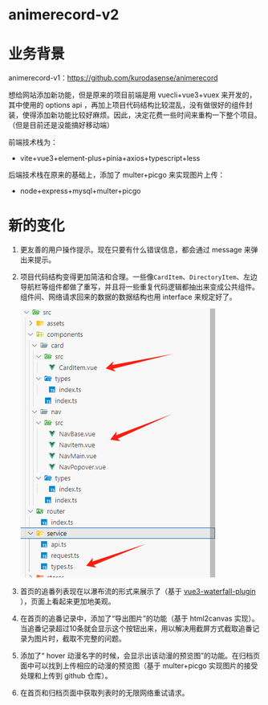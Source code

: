 # animerecord-v2

# 业务背景

animerecord-v1：https://github.com/kurodasense/animerecord

想给网站添加新功能，但是原来的项目前端是用 vuecli+vue3+vuex 来开发的，其中使用的 options api ，再加上项目代码结构比较混乱，没有做很好的组件封装，使得添加新功能比较好麻烦。因此，决定花费一些时间来重构一下整个项目。（但是目前还是没能搞好移动端）

前端技术栈为：

- vite+vue3+element-plus+pinia+axios+typescript+less

后端技术栈在原来的基础上，添加了 multer+picgo 来实现图片上传：

- node+express+mysql+multer+picgo

# 新的变化

1. 更友善的用户操作提示。现在只要有什么错误信息，都会通过 message 来弹出来提示。

2. 项目代码结构变得更加简洁和合理。一些像`CardItem`、`DirectoryItem`、左边导航栏等组件都做了重写，并且将一些重复代码逻辑都抽出来变成公共组件。组件间、网络请求回来的数据的数据结构也用 interface 来规定好了。

   ![image-20241025162945180](https://raw.githubusercontent.com/kurodasense/cloudimg/master/img/image-20241025162945180.png)

3. 首页的追番列表现在以瀑布流的形式来展示了（基于 [vue3-waterfall-plugin](https://github.com/heikaimu/vue3-waterfall-plugin) ），页面上看起来更加地美观。

4. 在首页的追番记录中，添加了“导出图片”的功能（基于 html2canvas 实现）。当追番记录超过10条就会显示这个按钮出来，用以解决用截屏方式截取追番记录为图片时，截取不完整的问题。

5. 添加了“ hover 动漫名字的时候，会显示出该动漫的预览图”的功能。在归档页面中可以找到上传相应的动漫的预览图（基于 multer+picgo 实现图片的接受处理和上传到 github 仓库）。

6. 在首页和归档页面中获取列表时的无限网络重试请求。
